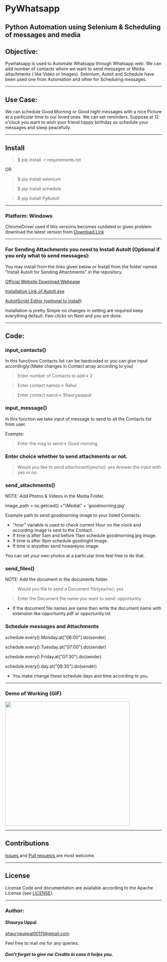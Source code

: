 # PyWhatsapp
##  Python Automation using Selenium &amp; Scheduling of messages and media

## Objective:
 Pywhatsapp is used to Automate Whatsapp through Whatsapp web. We can add number of contacts whom we want to send messages or Media attachments ( like Video or Images). Selenium, Autoit and Schedule have been used one from Automation and other for Scheduling messages.

------------------

## Use Case:
 We can schedule Good Morning or Good night messages with a nice Picture at a particular time to our loved ones. We can set reminders. Suppose at 12 o'clock you want to wish your friend happy birthday so schedule your messages and sleep peacefully.

---------------------
## Install

>$ pip install -r requirements.txt

OR

>$ pip install selenium

>$ pip install schedule

>$ pip install PyAutoIt

_________________

### Platform: Windows
ChromeDriver used if this versions becomes outdated or gives problem download the latest version from <a href = "http://chromedriver.chromium.org/downloads"> Download Link </a>

------------------
### For Sending Attachments you need to Install AutoIt (Optional if you only what to send messages):

You may install from the links given below or Install from the folder named "Install AutoIt for Sending Attachments" in the repository.

<a href = "https://www.autoitscript.com/site/autoit/downloads/">Official Website Download Webpage</a>

<a href = "https://www.autoitscript.com/cgi-bin/getfile.pl?autoit3/autoit-v3-setup.exe"> Installation Link of AutoIt.exe</a>

<a href = "https://www.autoitscript.com/cgi-bin/getfile.pl?../autoit3/scite/download/SciTE4AutoIt3.exe"> AutoitScript Editor (optional to install) </a>

Installation is pretty Simple no changes in setting are required keep everything default. Few clicks on Next and you are done.

------------------

## Code:
### input_contacts()

In this functions Contacts list can be hardcoded or you can give input accordingly.(Make changes in Contact array according to you)

>Enter number of Contacts to add-> 2

>Enter contact names-> Rahul

>Enter contact name-> Shauryauppal

### input_message()
In this function we take input of message to send to all the Contacts list from user.

Example:
> Enter the msg to send-> Good morning

### Enter choice whether to send attachments or not.
> Would you like to send attachment(yes/no): yes
Answer the input with yes or no.

### send_attachments()
NOTE: Add Photos & Videos in the Media Folder.

image_path = os.getcwd() +"\\Media\\" + 'goodmorning.jpg'

Example path to send goodmorning image to your listed Contacts.

* "hour" variable is used to check current Hour on the clock and according image is sent to the Contact.
* If time is after 5am and before 11am schedule goodmorning.jpg image.
* If time is after 9pm schedule goodnight image.
* If time is anyother send howareyou image.

You can set your own photos at a particular time feel free to do that.

### send_files()
NOTE: Add the document in the documents folder.
> Would you file to send a Document file(yes/no): yes

> Enter the Document file name you want to send: opportunity

* If the document file names are same then write the document name with extension like opportunity.pdf or opportunity.txt


### Schedule messages and Attachments
schedule.every().Monday.at("06:00").do(sender)

schedule.every().Tuesday.at("07:00").do(sender)

schedule.every().Friday.at("07:30").do(sender)

schedule.every().day.at("08:30").do(sender)

* You make change these schedule days and time according to you.

------------
### Demo of Working (GIF)
<img src="https://raw.githubusercontent.com/shauryauppal/PyWhatsapp/master/Media/Demo.gif" height=400 width=400/>

------------

## Contributions
<a href="https://github.com/shauryauppal/PyWhatsapp/issues"> Issues </a> and <a href ="https://github.com/shauryauppal/PyWhatsapp/pulls"> Pull requests </a> are most welcome.

-------------------
## License
License
Code and documentation are available according to the Apache License (see <a href="https://github.com/shauryauppal/PyWhatsapp/blob/master/LICENSE">LICENSE</a>).

---------------------

### Author:
#### Shaurya Uppal
shauryauppal00111@gmail.com

Feel free to mail me for any queries.

##### Don't forget to give me Credits in case it helps you.
